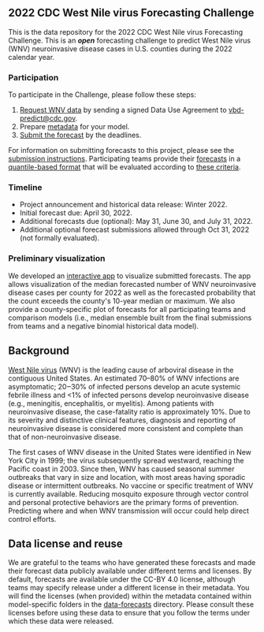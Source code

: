 ## 2022 CDC West Nile virus Forecasting Challenge

This is the data repository for the 2022 CDC West Nile virus Forecasting Challenge. This is an _**open**_ 
forecasting challenge to predict West Nile virus (WNV) neuroinvasive disease cases in U.S. counties during the 2022 
calendar year.


### Participation
To participate in the Challenge, please follow these steps:
1. [Request WNV data](./data-surveillance/README.md) by sending a signed Data Use 
Agreement to <vbd-predict@cdc.gov>.
2. Prepare [metadata](./data-forecasts/README.md#Data-formatting) for your model.
3. [Submit the forecast](./data-forecasts/README.md#Making-a-submission) by the deadlines.

For information on submitting forecasts to this project, please see the 
[submission instructions](./data-forecasts/README.md). Participating teams provide their 
[forecasts](./data-forecasts/) in a [quantile-based format](./data-forecasts/README.md#Data-formatting) that will
be evaluated according to [these criteria](./Evaluation.md). 

### Timeline
- Project announcement and historical data release: Winter 2022.
- Initial forecast due: April 30, 2022.
- Additional forecasts due (optional): May 31, June 30, and July 31, 2022.
- Additional optional forecast submissions allowed through Oct 31, 2022 (not formally evaluated).

### Preliminary visualization
We developed an [interactive app](https://forecast.vectorsurv.org/WNV) to visualize submitted forecasts. The app allows visualization of the median forecasted number of WNV neuroinvasive disease cases per county for 2022 as well as the forecasted probability that the count exceeds the county's 10-year median or maximum. We also provide a county-specific plot of forecasts for all participating teams and comparison models (i.e., median ensemble built from the final submissions from teams and a negative binomial historical data model).


## Background
[West Nile virus](https://www.cdc.gov/westnile/index.html) (WNV) is the leading cause of arboviral disease in the 
contiguous United States. An estimated 70–80% of WNV infections are asymptomatic; 20‒30% of infected persons 
develop an acute systemic febrile illness and <1% of infected persons develop neuroinvasive disease (e.g., 
meningitis, encephalitis, or myelitis). Among patients with neuroinvasive disease, the case-fatality ratio is 
approximately 10%. Due to its severity and distinctive clinical features, diagnosis and reporting of neuroinvasive 
disease is considered more consistent and complete than that of non-neuroinvasive disease.

The first cases of WNV disease in the United States were identified in New York City in 1999; the virus 
subsequently spread westward, reaching the Pacific coast in 2003. Since then, WNV has caused seasonal summer 
outbreaks that vary in size and location, with most areas having sporadic disease or intermittent outbreaks. No 
vaccine or specific treatment of WNV is currently available. Reducing mosquito exposure through vector control and 
personal protective behaviors are the primary forms of prevention. Predicting where and when WNV transmission will 
occur could help direct control efforts.


## Data license and reuse
We are grateful to the teams who have generated these forecasts and made their forecast data publicly available under different terms 
and licenses. By default, forecasts are available under the CC-BY 4.0 license, although teams may specify release 
under a different license in their metadata. You will find the licenses (when provided) within the metadata 
contained within model-specific folders in the [data-forecasts](./data-forecasts/) directory. Please consult these 
licenses before using these data to ensure that you follow the terms under which these data were released.
